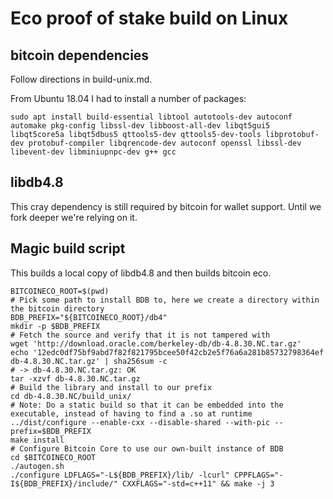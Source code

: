 # Eco proof of stake build on Linux

## bitcoin dependencies

Follow directions in build-unix.md.

From Ubuntu 18.04 I had to install a number of packages:

```
sudo apt install build-essential libtool autotools-dev autoconf automake pkg-config libssl-dev libboost-all-dev libqt5gui5 libqt5core5a libqt5dbus5 qttools5-dev qttools5-dev-tools libprotobuf-dev protobuf-compiler libqrencode-dev autoconf openssl libssl-dev libevent-dev libminiupnpc-dev g++ gcc
```
    
## libdb4.8

This cray dependency is still required by bitcoin for wallet support. Until we fork deeper we're relying on it.

## Magic build script

This builds a local copy of libdb4.8 and then builds bitcoin eco.

```
BITCOINECO_ROOT=$(pwd)
# Pick some path to install BDB to, here we create a directory within the bitcoin directory
BDB_PREFIX="${BITCOINECO_ROOT}/db4"
mkdir -p $BDB_PREFIX
# Fetch the source and verify that it is not tampered with
wget 'http://download.oracle.com/berkeley-db/db-4.8.30.NC.tar.gz'
echo '12edc0df75bf9abd7f82f821795bcee50f42cb2e5f76a6a281b85732798364ef db-4.8.30.NC.tar.gz' | sha256sum -c
# -> db-4.8.30.NC.tar.gz: OK
tar -xzvf db-4.8.30.NC.tar.gz
# Build the library and install to our prefix
cd db-4.8.30.NC/build_unix/
# Note: Do a static build so that it can be embedded into the executable, instead of having to find a .so at runtime
../dist/configure --enable-cxx --disable-shared --with-pic --prefix=$BDB_PREFIX
make install
# Configure Bitcoin Core to use our own-built instance of BDB
cd $BITCOINECO_ROOT
./autogen.sh
./configure LDFLAGS="-L${BDB_PREFIX}/lib/ -lcurl" CPPFLAGS="-I${BDB_PREFIX}/include/" CXXFLAGS="-std=c++11" && make -j 3    
```
